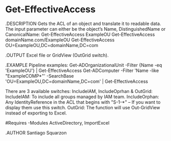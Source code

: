 # Get-EffectiveAccess

.DESCRIPTION
Gets the ACL of an object and translate it to readable data.
The input parameter can either be the object’s Name, DistinguishedName or CanonicalName:
    Get-EffectiveAccess ExampleOU
    Get-EffectiveAccess domainName.com/ExampleOU
    Get-EffectiveAccess OU=ExampleOU,DC=domainName,DC=com

.OUTPUT
Excel file or GridView (OutGrid switch).

.EXAMPLE
Pipeline examples:
    Get-ADOrganizationalUnit -Filter {Name -eq 'ExampleOU'} | Get-EffectiveAccess
    Get-ADComputer -Filter 'Name -like "ExampleCOMP*"' -SearchBase 'OU=ExampleOU,DC=domainName,DC=com' | Get-EffectiveAccess 

There are 3 available switches: IncludeIAM, IncludeOprhan & OutGrid:
    IncludeIAM: To include all groups managed by IAM team.
    IncludeOrphan: Any IdentityReference in the ACL that begins with "S-1-*" – If you want to display them use this switch.
    OutGrid: The function will use Out-GridView instead of exporting to Excel.

#Requires -Modules ActiveDirectory, ImportExcel

.AUTHOR
    Santiago Squarzon
 

